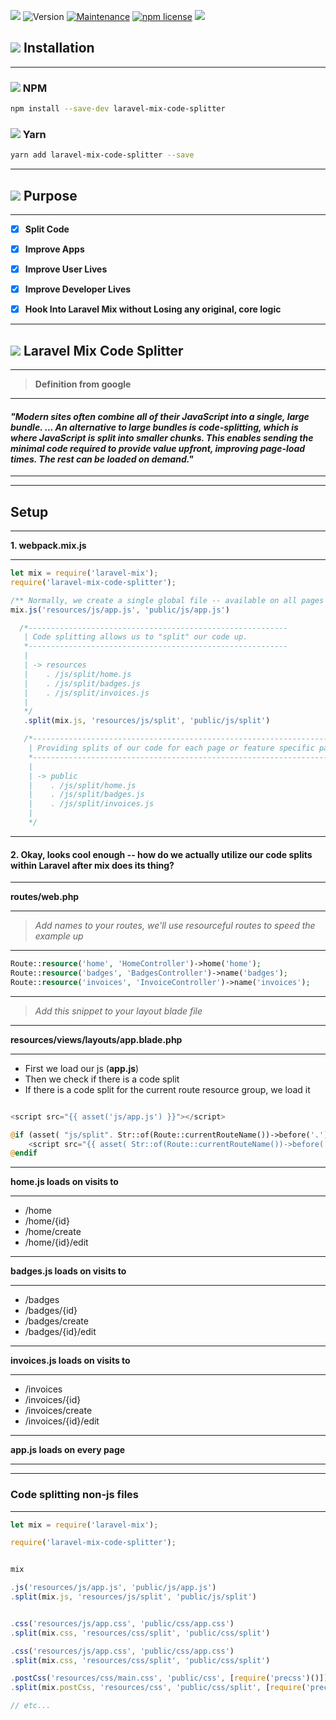 <img src="https://img.icons8.com/fluent/28/000000/idea.png"></img>
![Version](https://img.shields.io/npm/v/laravel-mix-code-splitter.svg?color=success&logo=npm)
[![Maintenance](https://img.shields.io/badge/Maintained%3F-yes-green.svg?color=success&logo=github)](https://GitHub.com/Naereen/StrapDown.js/graphs/commit-activity)
[![npm license](https://img.shields.io/npm/l/laravel-mix-code-splitter.svg?color=success)](http://badge.fury.io/js/laravel-mix-code-splitter)
<img src="https://img.icons8.com/fluent/28/000000/idea.png"></img> 


## <img src="https://img.icons8.com/fluent/38/000000/download.png"/> Installation

---


### <img src="https://img.icons8.com/color/21/000000/npm.png"/> NPM

```bash
npm install --save-dev laravel-mix-code-splitter
```

### <img src="https://img.icons8.com/color/21/000000/clew.png"/> Yarn

```bash
yarn add laravel-mix-code-splitter --save
```



---

## <img src="https://img.icons8.com/fluent/42/000000/ok.png"/> Purpose

---


- [x] **Split Code**
- [x] **Improve Apps**
- [x] **Improve User Lives**
- [x] **Improve Developer Lives**
- [x] **Hook Into Laravel Mix without Losing any original, core logic**


---

## <img src="https://img.icons8.com/cotton/58/000000/hot-coffee--v1.png"/> Laravel Mix Code Splitter

---

> **Definition from google**

---

#### _"Modern sites often combine all of their JavaScript into a single, large bundle. ... An alternative to large bundles is code-splitting, which is where JavaScript is split into smaller chunks. This enables sending the minimal code required to provide value upfront, improving page-load times. The rest can be loaded on demand."_

---


---

## Setup

---

**1. webpack.mix.js**

---

```js
let mix = require('laravel-mix');
require('laravel-mix-code-splitter');

/** Normally, we create a single global file -- available on all pages **/
mix.js('resources/js/app.js', 'public/js/app.js')

  /*----------------------------------------------------------
   | Code splitting allows us to "split" our code up.
   *----------------------------------------------------------
   |  
   | -> resources   
   |    . /js/split/home.js       
   |    . /js/split/badges.js
   |    . /js/split/invoices.js
   |         
   */  
   .split(mix.js, 'resources/js/split', 'public/js/split') 

   /*----------------------------------------------------------------------------
 	| Providing splits of our code for each page or feature specific page
 	*----------------------------------------------------------------------------
 	|  
 	| -> public  
 	|    . /js/split/home.js
 	|    . /js/split/badges.js
 	|    . /js/split/invoices.js
 	|
 	*/
```

---

#### **2. Okay, looks cool enough -- how do we actually utilize our code splits within Laravel __after__ mix does its thing?**

---

**routes/web.php**

---

> _Add names to your routes, we'll use resourceful routes to speed the example up_ 

---

```php
Route::resource('home', 'HomeController')->home('home');
Route::resource('badges', 'BadgesController')->name('badges');
Route::resource('invoices', 'InvoiceController')->name('invoices');
```

---

> _Add this snippet to your layout blade file_

---

**resources/views/layouts/app.blade.php**

---

- First we load our js (**app.js**)
- Then we check if there is a code split
- If there is a code split for the current route resource group, we load it

```php

<script src="{{ asset('js/app.js') }}"></script>

@if (asset( "js/split". Str::of(Route::currentRouteName())->before('.')->append('.js') ))
	<script src="{{ asset( Str::of(Route::currentRouteName())->before('.')->start('js/split')->finish('.js') ) }}"></script>
@endif
```


---

**home.js loads on visits to**

---

- /home
- /home/{id}
- /home/create
- /home/{id}/edit



---

**badges.js loads on visits to**

---

- /badges
- /badges/{id}
- /badges/create
- /badges/{id}/edit



---

**invoices.js loads on visits to**

---

- /invoices
- /invoices/{id}
- /invoices/create
- /invoices/{id}/edit



---

**app.js loads on every page**

---


---

### **Code splitting non-js files**

---

```js
let mix = require('laravel-mix');

require('laravel-mix-code-splitter');


mix

.js('resources/js/app.js', 'public/js/app.js')
.split(mix.js, 'resources/js/split', 'public/js/split') 


.css('resources/js/app.css', 'public/css/app.css')
.split(mix.css, 'resources/css/split', 'public/css/split')

.css('resources/js/app.css', 'public/css/app.css')
.split(mix.css, 'resources/css/split', 'public/css/split')

.postCss('resources/css/main.css', 'public/css', [require('precss')()])
.split(mix.postCss, 'resources/css', 'public/css/split', [require('precss')()])

// etc...
```



